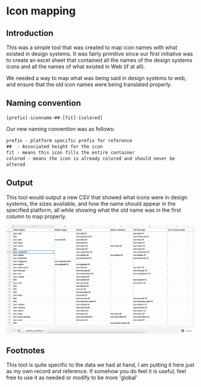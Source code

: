 # Icon mapping

## Introduction
This was a simple tool that was created to map icon names with what existed in design systems. It was fairly primitive since our first initiative was to create an excel sheet that contained all the names of the design systems icons and all the names of what existed in Web (if at all).

We needed a way to map what was being said in design systems to web, and ensure that the old icon names were being translated properly.

## Naming convention
```
[prefix]-iconname-##-[fit]-[colored]
```

Our new naming convention was as follows:
```
prefix - platform specific prefix for reference	
##	- Associated height for the icon		
fit	- means this icon fills the entire container		
colored	- means the icon is already colored and should never be altered	
```

## Output
This tool would output a new CSV that showed what icons were in design systems, the sizes available, and how the name should appear in the specified platform, all while showing what the old name was in the first column to map properly.

![image](https://github.com/uxai/icon-audit/blob/main/output.png)

## Footnotes

This tool is quite specific to the data we had at hand, I am putting it here just as my own record and reference. If somehow you do feel it is useful, feel free to use it as needed or modify to be more 'global'
